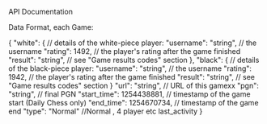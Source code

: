 API Documentation

Data Format, each Game:

{
"white": { // details of the white-piece player:
"username": "string", // the username
"rating": 1492, // the player's rating after the game finished
"result": "string", // see "Game results codes" section
},
"black": { // details of the black-piece player:
"username": "string", // the username
"rating": 1942, // the player's rating after the game finished
"result": "string", // see "Game results codes" section
}
"url": "string", // URL of this gamexx
"pgn": "string", // final PGN
"start_time": 1254438881, // timestamp of the game start (Daily Chess only)
"end_time": 1254670734, // timestamp of the game end
"type": "Normal" //Normal , 4 player etc
last_activity
}

